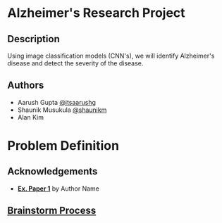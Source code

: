 # Alzheimer's Research Project

## Description
Using image classification models (CNN's), we will identify Alzheimer's disease and detect the severity of the disease.

## Authors
- Aarush Gupta [@itsaarushg](https://github.com/itsaarushg)
- Shaunik Musukula [@shaunikm](https://github.com/shaunikm)
- Alan Kim


# Problem Definition


## Acknowledgements
- **[Ex. Paper 1](exampleurl.com)** by Author Name

## [Brainstorm Process](https://docs.google.com/document/d/166qX6BpP3jV9LOP5OQ2old44JZdEdHfu0J35TNUDa14/edit?pli=1)